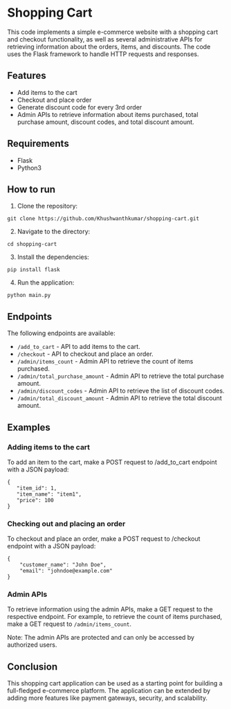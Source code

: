 # Shopping Cart

This code implements a simple e-commerce website with a shopping cart and checkout functionality, as well as several administrative APIs for retrieving information about the orders, items, and discounts. The code uses the Flask framework to handle HTTP requests and responses.

## Features

* Add items to the cart
* Checkout and place order
* Generate discount code for every 3rd order
* Admin APIs to retrieve information about items purchased, total purchase amount, discount codes, and total discount amount.

## Requirements

* Flask
* Python3

## How to run

1. Clone the repository:

```
git clone https://github.com/Khushwanthkumar/shopping-cart.git
```

2. Navigate to the directory:

```
cd shopping-cart
```

3. Install the dependencies:

```
pip install flask
```

4. Run the application:

```
python main.py
```

## Endpoints

The following endpoints are available:

* `/add_to_cart` - API to add items to the cart.
* `/checkout` - API to checkout and place an order.
* `/admin/items_count` - Admin API to retrieve the count of items purchased.
* `/admin/total_purchase_amount` - Admin API to retrieve the total purchase amount.
* `/admin/discount_codes` - Admin API to retrieve the list of discount codes.
* `/admin/total_discount_amount` - Admin API to retrieve the total discount amount.

 ## Examples

 ### Adding items to the cart

 To add an item to the cart, make a POST request to /add_to_cart endpoint with a JSON payload:

 ```
 {
    "item_id": 1,
    "item_name": "item1",
    "price": 100
}
```

### Checking out and placing an order

To checkout and place an order, make a POST request to /checkout endpoint with a JSON payload:

```
{
    "customer_name": "John Doe",
    "email": "johndoe@example.com"
}
```

### Admin APIs

To retrieve information using the admin APIs, make a GET request to the respective endpoint. For example, to retrieve the count of items purchased, make a GET request to `/admin/items_count`.

Note: The admin APIs are protected and can only be accessed by authorized users.

## Conclusion

This shopping cart application can be used as a starting point for building a full-fledged e-commerce platform. The application can be extended by adding more features like payment gateways, security, and scalability.